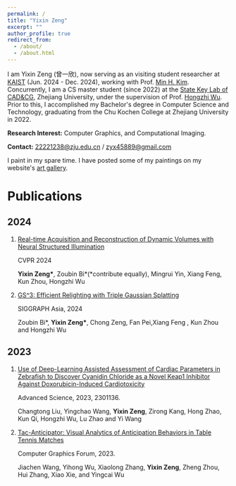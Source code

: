 ```yaml
---
permalink: /
title: "Yixin Zeng"
excerpt: ""
author_profile: true
redirect_from: 
  - /about/
  - /about.html
---
```


I am Yixin Zeng (曾一欣), now serving as an visiting student researcher at [KAIST](https://www.kaist.ac.kr/en/) (Jun. 2024 - Dec. 2024), working with Prof. [Min H. Kim](https://vclab.kaist.ac.kr/minhkim/). Concurrently, I am a CS master student (since 2022) at the [State Key Lab of CAD&CG](http://www.cad.zju.edu.cn), Zhejiang University, under the supervision of Prof. [Hongzhi Wu](https://hongzhiwu.com/). Prior to this, I accomplished my Bachelor's degree in Computer Science and Technology, graduating from the Chu Kochen College at Zhejiang University in 2022.


**Research Interest:** Computer Graphics, and Computational Imaging.

**Contact:** [22221238@zju.edu.cn](mailto:22221238@zju.edu.cn) / [zyx45889@gmail.com](mailto:zyx45889@gmail.com)



I paint in my spare time. I have posted some of my paintings on my website's [art gallery](https://zyx45889.github.io/artgallery/).



# Publications


## 2024 

1. [Real-time Acquisition and Reconstruction of Dynamic Volumes with Neural Structured Illumination](https://svbrdf.github.io/publications/realtimedynamic/project.html)

   CVPR 2024

   **Yixin Zeng\***, Zoubin Bi\*(*contribute equally), Mingrui Yin, Xiang Feng, Kun Zhou, Hongzhi Wu

2. [GS^3: Efficient Relighting with Triple Gaussian Splatting](https://gsrelight.github.io/)

   SIGGRAPH Asia, 2024
   
   Zoubin Bi\*, **Yixin Zeng\***, Chong Zeng, Fan Pei,Xiang Feng , Kun Zhou and Hongzhi Wu


## 2023

1. [Use of Deep-Learning Assisted Assessment of Cardiac Parameters in Zebrafish to Discover Cyanidin Chloride as a Novel Keap1 Inhibitor Against Doxorubicin-Induced Cardiotoxicity](https://onlinelibrary.wiley.com/doi/10.1002/advs.202301136)

   Advanced Science, 2023, 2301136.

   Changtong Liu, Yingchao Wang, **Yixin Zeng**, Zirong Kang, Hong Zhao, Kun Qi, Hongzhi Wu, Lu Zhao and Yi Wang

2. [Tac-Anticipator: Visual Analytics of Anticipation Behaviors in Table Tennis Matches](https://onlinelibrary.wiley.com/doi/abs/10.1111/cgf.14825)

   Computer Graphics Forum, 2023.

   Jiachen Wang, Yihong Wu, Xiaolong Zhang, **Yixin Zeng**, Zheng Zhou, Hui Zhang, Xiao Xie, and Yingcai Wu
